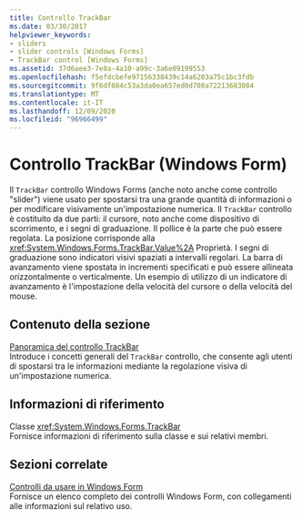 ```yaml
---
title: Controllo TrackBar
ms.date: 03/30/2017
helpviewer_keywords:
- sliders
- slider controls [Windows Forms]
- TrackBar control [Windows Forms]
ms.assetid: 37d6aee3-7e8a-4a10-a99c-3a6e09199553
ms.openlocfilehash: f5efdcbefe97156338439c14a6203a75c1bc3fdb
ms.sourcegitcommit: 9f6df084c53a3da0ea657ed0d708a72213683084
ms.translationtype: MT
ms.contentlocale: it-IT
ms.lasthandoff: 12/09/2020
ms.locfileid: "96966499"
---
```

# <a name="trackbar-control-windows-forms"></a>Controllo TrackBar (Windows Form)
Il `TrackBar` controllo Windows Forms (anche noto anche come controllo "slider") viene usato per spostarsi tra una grande quantità di informazioni o per modificare visivamente un'impostazione numerica. Il `TrackBar` controllo è costituito da due parti: il cursore, noto anche come dispositivo di scorrimento, e i segni di graduazione. Il pollice è la parte che può essere regolata. La posizione corrisponde alla <xref:System.Windows.Forms.TrackBar.Value%2A> Proprietà. I segni di graduazione sono indicatori visivi spaziati a intervalli regolari. La barra di avanzamento viene spostata in incrementi specificati e può essere allineata orizzontalmente o verticalmente. Un esempio di utilizzo di un indicatore di avanzamento è l'impostazione della velocità del cursore o della velocità del mouse.  
  
## <a name="in-this-section"></a>Contenuto della sezione  
 [Panoramica del controllo TrackBar](trackbar-control-overview-windows-forms.md)  
 Introduce i concetti generali del `TrackBar` controllo, che consente agli utenti di spostarsi tra le informazioni mediante la regolazione visiva di un'impostazione numerica.  
  
## <a name="reference"></a>Informazioni di riferimento  
 Classe <xref:System.Windows.Forms.TrackBar>  
 Fornisce informazioni di riferimento sulla classe e sui relativi membri.  
  
## <a name="related-sections"></a>Sezioni correlate  
 [Controlli da usare in Windows Form](controls-to-use-on-windows-forms.md)  
 Fornisce un elenco completo dei controlli Windows Form, con collegamenti alle informazioni sul relativo uso.
